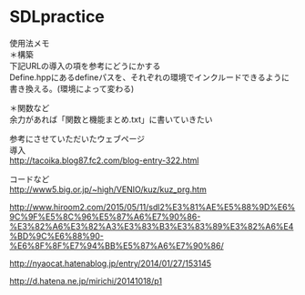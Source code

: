# SDLpractice  

使用法メモ  
＊構築  
下記URLの導入の項を参考にどうにかする  
Define.hppにあるdefineパスを、それぞれの環境でインクルードできるように書き換える。(環境によって変わる)  
  
＊関数など  
余力があれば「関数と機能まとめ.txt」に書いていきたい  
  
参考にさせていただいたウェブページ  
導入  
http://tacoika.blog87.fc2.com/blog-entry-322.html  
  
コードなど  
http://www5.big.or.jp/~high/VENIO/kuz/kuz_prg.htm  
  
http://www.hiroom2.com/2015/05/11/sdl2%E3%81%AE%E5%88%9D%E6%9C%9F%E5%8C%96%E5%87%A6%E7%90%86-%E3%82%A6%E3%82%A3%E3%83%B3%E3%83%89%E3%82%A6%E4%BD%9C%E6%88%90-%E6%8F%8F%E7%94%BB%E5%87%A6%E7%90%86/  
  
http://nyaocat.hatenablog.jp/entry/2014/01/27/153145  
  
http://d.hatena.ne.jp/mirichi/20141018/p1  
  
